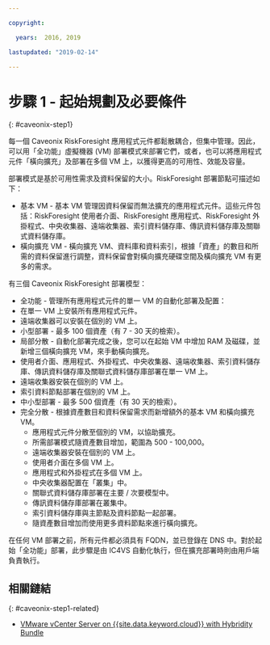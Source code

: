 ```yaml
---

copyright:

  years:  2016, 2019

lastupdated: "2019-02-14"

---
```


# 步驟 1 - 起始規劃及必要條件
{: #caveonix-step1}

每一個 Caveonix RiskForesight 應用程式元件都鬆散耦合，但集中管理。因此，可以用「全功能」虛擬機器 (VM) 部署模式來部署它們，或者，也可以將應用程式元件「橫向擴充」及部署在多個 VM 上，以獲得更高的可用性、效能及容量。

部署模式是基於可用性需求及資料保留的大小。RiskForesight 部署節點可描述如下：

-	基本 VM - 基本 VM 管理因資料保留而無法擴充的應用程式元件。這些元件包括：RiskForesight 使用者介面、RiskForesight 應用程式、RiskForesight 外掛程式、中央收集器、遠端收集器、索引資料儲存庫、傳訊資料儲存庫及關聯式資料儲存庫。
-	橫向擴充 VM - 橫向擴充 VM、資料庫和資料索引，根據「資產」的數目和所需的資料保留進行調整，資料保留會對橫向擴充硬碟空間及橫向擴充 VM 有更多的需求。

有三個 Caveonix RiskForesight 部署模型：

-	全功能 - 管理所有應用程式元件的單一 VM 的自動化部署及配置：
  - 在單一 VM 上安裝所有應用程式元件。
  - 遠端收集器可以安裝在個別的 VM 上。
  - 小型部署 - 最多 100 個資產（有 7 - 30 天的檢索）。
-	局部分散 - 自動化部署完成之後，您可以在起始 VM 中增加 RAM 及磁碟，並新增三個橫向擴充 VM，來手動橫向擴充。
  - 使用者介面、應用程式、外掛程式、中央收集器、遠端收集器、索引資料儲存庫、傳訊資料儲存庫及關聯式資料儲存庫部署在單一 VM 上。
  - 遠端收集器安裝在個別的 VM 上。
  -	索引資料節點部署在個別的 VM 上。
  -	中小型部署 - 最多 500 個資產（有 30 天的檢索）。
- 完全分散 - 根據資產數目和資料保留需求而新增額外的基本 VM 和橫向擴充 VM。
  - 應用程式元件分散至個別的 VM，以協助擴充。
  -	所需部署模式隨資產數目增加，範圍為 500 - 100,000。
  -	遠端收集器安裝在個別的 VM 上。
  -	使用者介面在多個 VM 上。
  -	應用程式和外掛程式在多個 VM 上。
  -	中央收集器配置在「叢集」中。
  -	關聯式資料儲存庫部署在主要 / 次要模型中。
  -	傳訊資料儲存庫部署在叢集中。
  -	索引資料儲存庫與主節點及資料節點一起部署。
  -	隨資產數目增加而使用更多資料節點來進行橫向擴充。

在任何 VM 部署之前，所有元件都必須具有 FQDN，並已登錄在 DNS 中。對於起始「全功能」部署，此步驟是由 IC4VS 自動化執行，但在擴充部署時則由用戶端負責執行。

## 相關鏈結
{: #caveonix-step1-related}

* [VMware vCenter Server on {{site.data.keyword.cloud}} with Hybridity Bundle](/docs/services/vmwaresolutions/archiref/vcs?topic=vmware-solutions-vcs-hybridity-intro)
